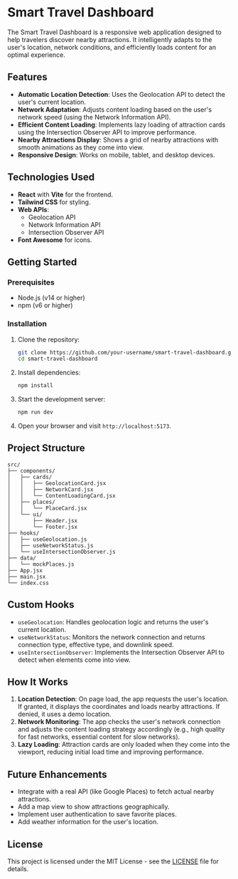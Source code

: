 # Smart Travel Dashboard
The Smart Travel Dashboard is a responsive web application designed to help travelers discover nearby attractions. It intelligently adapts to the user's location, network conditions, and efficiently loads content for an optimal experience.
## Features
- **Automatic Location Detection**: Uses the Geolocation API to detect the user's current location.
- **Network Adaptation**: Adjusts content loading based on the user's network speed (using the Network Information API).
- **Efficient Content Loading**: Implements lazy loading of attraction cards using the Intersection Observer API to improve performance.
- **Nearby Attractions Display**: Shows a grid of nearby attractions with smooth animations as they come into view.
- **Responsive Design**: Works on mobile, tablet, and desktop devices.
## Technologies Used
- **React** with **Vite** for the frontend.
- **Tailwind CSS** for styling.
- **Web APIs**:
  - Geolocation API
  - Network Information API
  - Intersection Observer API
- **Font Awesome** for icons.
## Getting Started
### Prerequisites
- Node.js (v14 or higher)
- npm (v6 or higher)
### Installation
1. Clone the repository:
   ```bash
   git clone https://github.com/your-username/smart-travel-dashboard.git
   cd smart-travel-dashboard
   ```
2. Install dependencies:
   ```bash
   npm install
   ```
3. Start the development server:
   ```bash
   npm run dev
   ```
4. Open your browser and visit `http://localhost:5173`.
## Project Structure
```
src/
├── components/
│   ├── cards/
│   │   ├── GeolocationCard.jsx
│   │   ├── NetworkCard.jsx
│   │   └── ContentLoadingCard.jsx
│   ├── places/
│   │   └── PlaceCard.jsx
│   └── ui/
│       ├── Header.jsx
│       └── Footer.jsx
├── hooks/
│   ├── useGeolocation.js
│   ├── useNetworkStatus.js
│   └── useIntersectionObserver.js
├── data/
│   └── mockPlaces.js
├── App.jsx
├── main.jsx
└── index.css
```
## Custom Hooks
- `useGeolocation`: Handles geolocation logic and returns the user's current location.
- `useNetworkStatus`: Monitors the network connection and returns connection type, effective type, and downlink speed.
- `useIntersectionObserver`: Implements the Intersection Observer API to detect when elements come into view.
## How It Works
1. **Location Detection**: On page load, the app requests the user's location. If granted, it displays the coordinates and loads nearby attractions. If denied, it uses a demo location.
2. **Network Monitoring**: The app checks the user's network connection and adjusts the content loading strategy accordingly (e.g., high quality for fast networks, essential content for slow networks).
3. **Lazy Loading**: Attraction cards are only loaded when they come into the viewport, reducing initial load time and improving performance.
## Future Enhancements
- Integrate with a real API (like Google Places) to fetch actual nearby attractions.
- Add a map view to show attractions geographically.
- Implement user authentication to save favorite places.
- Add weather information for the user's location.
## License
This project is licensed under the MIT License - see the [LICENSE](LICENSE) file for details.

